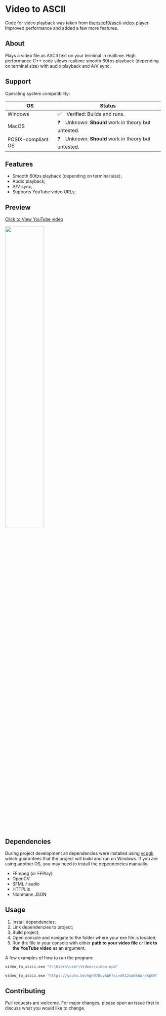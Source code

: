 # Video to ASCII

Code for video playback was taken from [theriseof9/ascii-video-player](https://github.com/theriseof9/ascii-video-player). Improved performance and added a few more features.

## About

Plays a video file as ASCII text on your terminal in realtime. High performance C++ code allows realtime smooth 60fps playback (depending on terminal size) with audio playback and A/V sync.

## Support

Operating system compatibility:

| OS                 | Status                                             |
|--------------------|----------------------------------------------------|
| Windows            | ✅　Verified: Builds and runs.                       |
| MacOS              | ❓　Unknown: **Should** work in theory but untested. |
| POSIX-compliant OS | ❓　Unknown: **Should** work in theory but untested. |

## Features

- Smooth 60fps playback (depending on terminal size);
- Audio playback;
- A/V sync;
- Supports YouTube video URLs;

## Preview

[Click to View YouTube video](https://www.youtube.com/watch?v=lRmQkoRsXAo)

[<img src="https://i.ytimg.com/vi/lRmQkoRsXAo/maxresdefault.jpg" width="50%">](https://www.youtube.com/watch?v=lRmQkoRsXAo "Play ANY YouTube Video in a Terminal Window")


## Dependencies

During project development all dependencies were installed using [vcpgk](https://github.com/microsoft/vcpkg) which guarantees that the project will build and run on Windows. If you are using another OS, you may need to install the dependencies manually.

- FFmpeg (or FFPlay)
- OpenCV
- SFML / audio
- HTTPLib
- Nlohmann JSON

## Usage

1. Install dependencies;
2. Link dependencies to project;
3. Build project;
4. Open console and navigate to the folder where your exe file is located;
5. Run the file in your console with either **path to your video file** or **link to the YouTube video** as an argument.

A few examples of how to run the program:

```bash
video_to_ascii.exe "C:\Users\user\Videos\video.mp4"
```

```bash
video_to_ascii.exe "https://youtu.be/mgh07DuvAWM?si=dK12xaNkWardKpGW"
```

## Contributing

Pull requests are welcome. For major changes, please open an issue first to discuss what you would like to change.